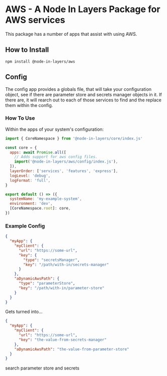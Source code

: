 # AWS - A Node In Layers Package for AWS services

This package has a number of apps that assist with using AWS.

## How to Install

```
npm install @node-in-layers/aws
```

## Config

The config app provides a globals file, that will take your configuration object, see if there are parameter store and secrets manager objects in it. If there are, it will rearch out to each of those services to find and the replace them within the config.

### How To Use

Within the apps of your system's configuration:

```javascript
import { CoreNamespace } from '@node-in-layers/core/index.js'

const core = {
  apps: await Promise.all([
    // Adds support for aws config files.
    import('@node-in-layers/aws/config/index.js'),
  ]),
  layerOrder: ['services', 'features', 'express'],
  logLevel: 'debug',
  logFormat: 'full',
}

export default () => ({
  systemName: 'my-example-system',
  environment: 'dev',
  [CoreNamespace.root]: core,
})
```

### Example Config

```json
{
  "myApp": {
    "myClient": {
      "url": "https://some-url",
      "key": {
        "type": "secretsManager",
        "key": "/path/with-in/secrets-manager"
      }
    },
    "aDynamicAwsPath": {
      "type": "parameterStore",
      "key": "/path/with-in/parameter-store"
    }
  }
}
```

Gets turned into...

```json
{
  "myApp": {
    "myClient": {
      "url": "https://some-url",
      "key": "the-value-from-secrets-manager"
    },
    "aDynamicAwsPath": "the-value-from-parameter-store"
  }
}
```

search parameter store and secrets
